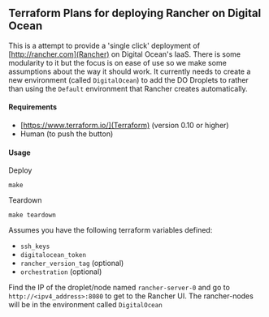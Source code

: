 ## Terraform Plans for deploying Rancher on Digital Ocean

This is a attempt to provide a 'single click' deployment of [http://rancher.com](Rancher) on Digital Ocean's IaaS. There is some modularity to it but the focus is on ease of use so we make some assumptions about the way it should work. It currently needs to create a new environment (called `DigitalOcean`) to add the DO Droplets to rather than using the `Default` environment that Rancher creates automatically.

#### Requirements

- [https://www.terraform.io/](Terraform) (version 0.10 or higher)
- Human (to push the button)

#### Usage

Deploy
```
make
```

Teardown
```
make teardown
```

Assumes you have the following terraform variables defined:

- `ssh_keys`
- `digitalocean_token`
- `rancher_version_tag` (optional)
- `orchestration` (optional)

Find the IP of the droplet/node named `rancher-server-0` and go to `http://<ipv4_address>:8080` to get to the Rancher UI. The rancher-nodes will be in the environment called `DigitalOcean`

